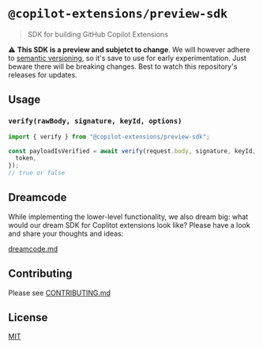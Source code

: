 # `@copilot-extensions/preview-sdk`

> SDK for building GitHub Copilot Extensions

⚠️ **This SDK is a preview and subjetct to change**. We will however adhere to [semantic versioning](https://semver.org/), so it's save to use for early experimentation. Just beware there will be breaking changes. Best to watch this repository's releases for updates.

## Usage

### `verify(rawBody, signature, keyId, options)`

```js
import { verify } from "@copilot-extensions/preview-sdk";

const payloadIsVerified = await verify(request.body, signature, keyId, {
  token,
});
// true or false
```

## Dreamcode

While implementing the lower-level functionality, we also dream big: what would our dream SDK for Coplitot extensions look like? Please have a look and share your thoughts and ideas:

[dreamcode.md](./dreamcode.md)

## Contributing

Please see [CONTRIBUTING.md](.github/CONTRIBUTING.md)

## License

[MIT](LICENSE)
